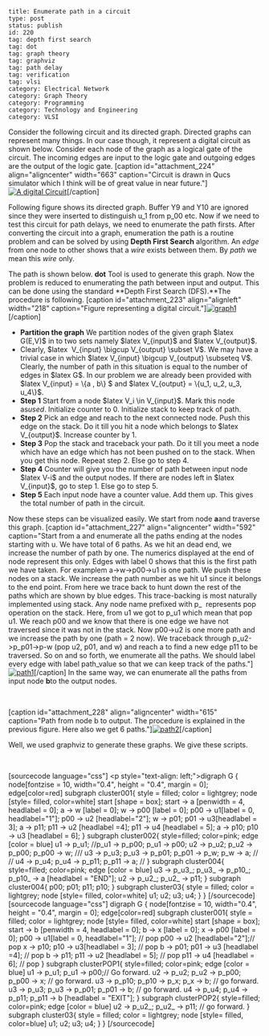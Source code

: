 ~~~~ 
title: Enumerate path in a circuit
type: post
status: publish
id: 220
tag: depth first search
tag: dot
tag: graph theory
tag: graphviz
tag: path delay
tag: verification
tag: vlsi
category: Electrical Network
category: Graph Theory
category: Programming
category: Technology and Engineering
category: VLSI
~~~~

Consider the following circuit and its directed graph. Directed graphs
can represent many things. In our case though, it represent a digital
circuit as shown below. Consider each node of the graph as a logical
gate of the circuit. The incoming edges are input to the logic gate and
outgoing edges are the output of the logic gate. [caption
id="attachment\_224" align="aligncenter" width="663" caption="Circuit is
drawn in Qucs simulator which I think will be of great value in near
future."][![](http://dilawarnotes.files.wordpress.com/2010/10/assign4.png?w=1024 "A digital Circuit ")](http://dilawarnotes.files.wordpress.com/2010/10/assign4.png)[/caption]

Following figure shows its directed graph. Buffer Y9 and Y10 are ignored
since they were inserted to distinguish u\_1 from p\_00 etc. Now if we
need to test this circuit for path delays, we need to enumerate the path
firsts. After converting the circuit into a graph, enumeration the path
is a routine problem and can be solved by using **Depth First Search**
algorithm. An *edge* from one node to other shows that a *wire* exists
between them. By *path* we mean this *wire* only.

The path is shown below. **dot** Tool is used to generate this graph.
Now the problem is reduced to enumerating the path between input and
output.﻿ This can be done using the standard **Depth First Search
(DFS).**The procedure is following. [caption id="attachment\_223"
align="alignleft" width="218" caption="Figure representing a digital
circuit."][![](http://dilawarnotes.files.wordpress.com/2010/10/graph1.png?w=218 "graph1")](http://dilawarnotes.files.wordpress.com/2010/10/graph1.png)[/caption]

-   **Partition the graph** We partition nodes of the given graph
    \$latex G(E,V)\$ in to two sets namely \$latex V\_{input}\$ and
    \$latex V\_{output}\$.
-   Clearly, \$latex  V\_{input} \\bigcup V\_{output} \\subset V\$. We
    may have a trivial case in which \$latex V\_{input} \\bigcup
    V\_{output} \\subseteq V\$. Clearly, the number of path in this
    situation is equal to the number of edges in \$latex G\$. In our
    problem we are already been provided with \$latex V\_{input} = \\{a
    , b\\} \$ and \$latex V\_{output} = \\{u\_1, u\_2, u\_3, u\_4\\}\$.
-   **Step 1** Start from a node \$latex V\_i \\in V\_{input}\$. Mark
    this node as*used*. Initialize counter to 0. Initialize stack to
    keep track of path.
-   **Step 2** Pick an edge and reach to the next connected node. Push
    this edge on the stack. Do it till you hit a node which belongs to
    \$latex V\_{output}\$. Increase counter by 1.
-   **Step 3** Pop the stack and traceback your path. Do it till you
    meet a node which have an edge which has not been pushed on to the
    stack. When you get this node. Repeat step 2. Else go to step 4.
-   **Step 4** Counter will give you the number of path between input
    node \$latex V-i\$ and the output nodes. If there are nodes left in
    \$latex V\_{input}\$, go to step 1. Else go to step 5.
-   **Step 5** Each input node have a counter value. Add them up. This
    gives the total number of path in the circuit.﻿ ﻿

Now these steps can be visualized easily. We start from node **a**and
traverse this graph. [caption id="attachment\_227" align="aligncenter"
width="592" caption="Start from a and enumerate all the paths ending at
the nodes starting with u. We have total of 6 paths. As we hit an dead
end, we increase the number of path by one. The numerics displayed at
the end of node represent this only. Edges with label 0 shows that this
is the first path we have taken. For examplem a-\>w-\>p00-\>u1 is one
path. We push these nodes on a stack. We increase the path number as we
hit u1 since it belongs to the end point. From here we trace back to
hunt down the rest of the paths which are shown by blue edges. This
trace-backing is most naturally implemented using stack. Any node name
prefixed with p\_  represents pop operation on the stack. Here, from u1
we got to p\_u1 which mean that pop u1. We reach p00 and we know that
there is one edge we have not traversed since it was not in the stack.
Now p00-\>u2 is one more path and we increase the path by one (path = 2
now). We traceback through p\_u2-\>p\_p01-\>p-w (pop u2, p01, and w) and
reach a to find a new edge p11 to be traversed. So on and so forth, we
enumerate all the paths. We should label every edge with label
path\_value so that we can keep track of the
paths."][![](http://dilawarnotes.files.wordpress.com/2010/10/path11.png "path1")](http://dilawarnotes.files.wordpress.com/2010/10/path11.png)[/caption]
In the same way, we can enumerate all the paths from input node **b**to
the output nodes.

 

[caption id="attachment\_228" align="aligncenter" width="615"
caption="Path from node b to output. The procedure is explained in the
previous figure. Here also we get 6
paths."][![](http://dilawarnotes.files.wordpress.com/2010/10/path2.png "path2")](http://dilawarnotes.files.wordpress.com/2010/10/path2.png)[/caption]

Well, we used graphviz to generate these graphs. We give these scripts.

 

[sourcecode language="css"] &lt;p style=&quot;text-align:
left;&quot;&gt;digraph G { node[fontzise = 10, width="0.4", height =
"0.4", margin = 0]; edge[color=red] subgraph cluster001{ style = filled;
color = lightgrey; node [style= filled, color=white] start [shape =
box]; start -\> a [penwidth = 4, headlabel = 0]; a -&gt; w [label = 0];
w -\> p00 [label = 0]; p00 -\> u1[label = 0, headlabel="1"]; p00 -\> u2
[headlabel="2"]; w -\> p01; p01 -\> u3[headlabel = 3]; a -\> p11; p11
-\> u2 [headlabel =4]; p11 -\> u4 [headlabel = 5]; a -\> p10; p10 -\> u3
[headlabel = 6]; } subgraph cluster002{ style=filled; color=pink; edge
[color = blue] u1 -\> p\_u1; //p\_u1 -&gt; p\_p00; p\_u1 -\> p00; u2 -\>
p\_u2; p\_u2 -\> p\_p00; p\_p00 -\> w; /// u3 -\> p\_u3; p\_u3 -\>
p\_p01; p\_p01 -\> p\_w; p\_w -&gt; a; // // u4 -\> p\_u4; p\_u4 -\>
p\_p11; p\_p11 -\> a; // } subgraph cluster004{ style=filled;
color=pink; edge [color = blue] u3 -\> p\_u3\_; p\_u3\_ -&gt; p\_p10\_;
p\_p10\_ -\> a [headlabel = "END"]; u2 -\> p\_u2\_; p\_u2\_ -\> p11; }
subgraph cluster004{ p00; p01; p11; p10; } subgraph cluster03{ style =
filled; color = lightgrey; node [style= filled, color=white] u1; u2; u3;
u4; } } [/sourcecode] [sourcecode language="css"] digraph G {
node[fontzise = 10, width="0.4", height = "0.4", margin = 0];
edge[color=red] subgraph cluster001{ style = filled; color = lightgrey;
node [style= filled, color=white] start [shape = box]; start -\> b
[penwidth = 4, headlabel = 0]; b -\> x [label = 0]; x -\> p00 [label =
0]; p00 -\> u1[label = 0, headlabel="1"]; // pop p00 -\> u2
[headlabel="2"];// pop x -\> p10; p10 -\> u3[headlabel = 3]; // pop b
-\> p01; p01 -\> u3 [headlabel =4]; // pop b -\> p11; p11 -\> u2
[headlabel = 5]; // pop p11 -\> u4 [headlabel = 6]; // pop } subgraph
clusterPOP1{ style=filled; color=pink; edge [color = blue] u1 -\> p\_u1;
p\_u1 -\> p00;// Go forward. u2 -\> p\_u2; p\_u2 -\> p\_p00; p\_p00 -\>
x; // go forward. u3 -\> p\_p10; p\_p10 -\> p\_x; p\_x -\> b; // go
forward. u3 -\> p\_u3; p\_u3 -\> p\_p01; p\_p01 -\> b; // go forward. u4
-\> p\_u4; p\_u4 -\> p\_p11; p\_p11 -\> b [headlabel = "EXIT"]; }
subgraph clusterPOP2{ style=filled; color=pink; edge [color = blue] u2
-\> p\_u2\_; p\_u2\_ -\> p11; // go forward. } subgraph cluster03{ style
= filled; color = lightgrey; node [style= filled, color=blue] u1; u2;
u3; u4; } } [/sourcecode]
